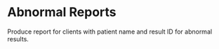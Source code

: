 # Abnormal Reports
Produce report for clients with patient name and result ID for abnormal results.
